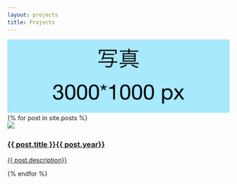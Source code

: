 ```yaml
---
layout: projects
title: Projects
---
```

<div class="project-image">
  <img src="/images/placeHolder3000_1000.jpg">
</div>
<div class="project-cover">
  {% for post in site.posts %}
  <a class="project-link" href="{{ post.url }}" title="{{ post.title }}">
    <div class="cover-content-container">
      <div class="cover-image-container">
        <div class="cover-image">
          <img src="/images/{{ post.name }}/{{ post.name }}.jpg">
        </div>
      </div>
      <div class="cover-text-container">
        <div class="cover-text">
          <h3>{{ post.title }}{{ post.year}} </h3>
          <p> {{ post.description}} </p>
        </div>
      </div>
    </div>
      <!-- <div class="cover-text-container">
          <div class="cover-text">
            <h3>{{ post.title }}</h3>
          </div>
      </div> -->
  </a>
  {% endfor %}
</div>
